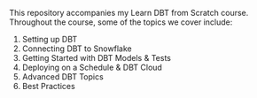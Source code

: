 This repository accompanies my Learn DBT from Scratch course. Throughout the course, some of the topics we cover include:

1. Setting up DBT
2. Connecting DBT to Snowflake
3. Getting Started with DBT Models & Tests
4. Deploying on a Schedule & DBT Cloud
5. Advanced DBT Topics
6. Best Practices
